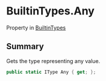 # BuiltinTypes.Any

Property in [BuiltinTypes](api/csharp/yarn.builtintypes.md)

## Summary

Gets the type representing any value.

```csharp
public static IType Any { get; };
```


